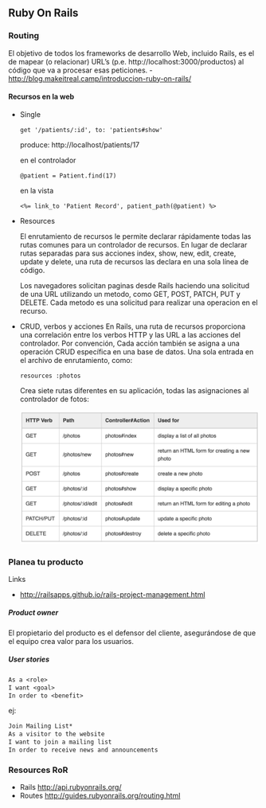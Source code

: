 ## Ruby On Rails

### Routing
El objetivo de todos los frameworks de desarrollo Web, incluido Rails, es el de
mapear (o relacionar) URL’s (p.e. http://localhost:3000/productos) al código que
va a procesar esas peticiones. - http://blog.makeitreal.camp/introduccion-ruby-on-rails/

#### Recursos en la web

* Single
    
    ```
    get '/patients/:id', to: 'patients#show'
    ```
    produce: http://localhost/patients/17
    
    en el controlador
    
    ```
    @patient = Patient.find(17)
    ```
    en la vista
    ```
    <%= link_to 'Patient Record', patient_path(@patient) %>
    ```

* Resources

    El enrutamiento de recursos le permite declarar rápidamente todas las rutas
    comunes para un controlador de recursos. En lugar de declarar rutas separadas
    para sus acciones index, show, new, edit, create, update y delete, una ruta de
    recursos las declara en una sola línea de código.
    
    Los navegadores solicitan paginas desde Rails haciendo una solicitud de una URL
    utilizando un metodo, como GET, POST, PATCH, PUT y DELETE. Cada metodo es una solicitud
    para realizar una operacion en el recurso.

* CRUD, verbos y acciones
    En Rails, una ruta de recursos proporciona una correlación entre los verbos HTTP y las URL
    a las acciones del controlador. Por convención, Cada acción también se asigna a una 
    operación CRUD específica en una base de datos. Una sola entrada en el archivo de enrutamiento,
    como:

    ```
    resources :photos
    ```
    
    Crea siete rutas diferentes en su aplicación, todas las asignaciones al controlador de fotos:
    
    <img src="files/resources.png">

### Planea tu producto

Links 
* http://railsapps.github.io/rails-project-management.html

##### Product owner

El propietario del producto es el defensor del cliente, asegurándose de que el equipo crea valor
para los usuarios.

##### User stories
```
As a <role>
I want <goal>
In order to <benefit>
```
ej:
```
Join Mailing List*
As a visitor to the website
I want to join a mailing list
In order to receive news and announcements
```

### Resources RoR
* Rails http://api.rubyonrails.org/
* Routes http://guides.rubyonrails.org/routing.html


